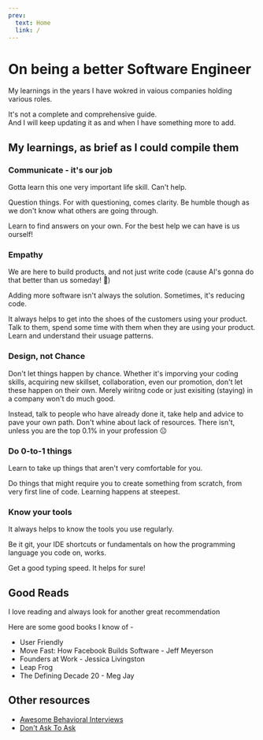 ```yaml
---
prev:
  text: Home
  link: /
---
```


# On being a better Software Engineer

My learnings in the years I have wokred in vaious companies holding various roles.

It's not a complete and comprehensive guide.  
And I will keep updating it as and when I have something more to add.

## My learnings, as brief as I could compile them

### Communicate - it's our job

Gotta learn this one very important life skill. Can't help.

Question things. For with questioning, comes clarity. Be humble though as we don't know what others are going through.

Learn to find answers on your own. For the best help we can have is us ourself!

### Empathy

We are here to build products, and not just write code (cause AI's gonna do that better than us someday! 🫤)

Adding more software isn't always the solution. Sometimes, it's reducing code.

It always helps to get into the shoes of the customers using your product.  
Talk to them, spend some time with them when they are using your product. Learn and understand their usuage patterns.

### Design, not Chance

Don't let things happen by chance. Whether it's imporving your coding skills, acquiring new skillset, collaboration, even our promotion, don't let these happen on their own.
Merely wiritng code or just exisiting (staying) in a company won't do much good.

Instead, talk to people who have already done it, take help and advice to pave your own path.
Don't whine about lack of resources. There isn't, unless you are the top 0.1% in your profession 😐

### Do 0-to-1 things

Learn to take up things that aren't very comfortable for you.

Do things that might require you to create something from scratch, from very first line of code. Learning happens at steepest.

### Know your tools

It always helps to know the tools you use regularly.

Be it git, your IDE shortcuts or fundamentals on how the programming language you code on, works.

Get a good typing speed. It helps for sure!

## Good Reads

I love reading and always look for another great recommendation

Here are some good books I know of -

- User Friendly
- Move Fast: How Facebook Builds Software - Jeff Meyerson
- Founders at Work - Jessica Livingston
- Leap Frog
- The Defining Decade 20 - Meg Jay

## Other resources

- [Awesome Behavioral Interviews](https://github.com/ashishps1/awesome-behavioral-interviews)
- [Don't Ask To Ask](https://dontasktoask.com)
